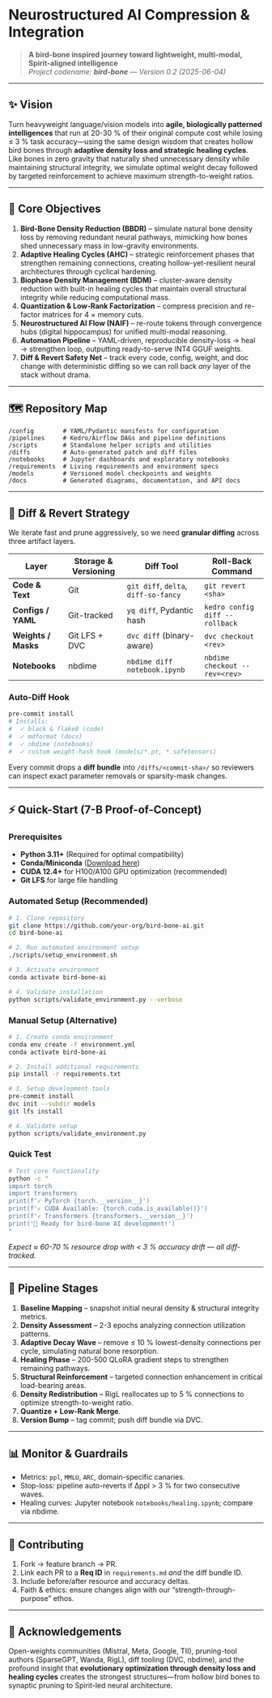 # Neurostructured AI Compression & Integration

> **A bird-bone inspired journey toward lightweight, multi-modal, Spirit-aligned intelligence**  
> *Project codename: **bird-bone** — Version 0.2 (2025-06-04)*


---

## ✨ Vision
Turn heavyweight language/vision models into **agile, biologically patterned intelligences** that run at 20-30 % of their original compute cost while losing ≤ 3 % task accuracy—using the same design wisdom that creates hollow bird bones through **adaptive density loss and strategic healing cycles**. Like bones in zero gravity that naturally shed unnecessary density while maintaining structural integrity, we simulate optimal weight decay followed by targeted reinforcement to achieve maximum strength-to-weight ratios.

---

## 🚀 Core Objectives
1. **Bird-Bone Density Reduction (BBDR)** – simulate natural bone density loss by removing redundant neural pathways, mimicking how bones shed unnecessary mass in low-gravity environments.  
2. **Adaptive Healing Cycles (AHC)** – strategic reinforcement phases that strengthen remaining connections, creating hollow-yet-resilient neural architectures through cyclical hardening.  
3. **Biophase Density Management (BDM)** – cluster-aware density reduction with built-in healing cycles that maintain overall structural integrity while reducing computational mass.  
4. **Quantization & Low-Rank Factorization** – compress precision and re-factor matrices for 4 × memory cuts.  
5. **Neurostructured AI Flow (NAIF)** – re-route tokens through convergence hubs (digital hippocampus) for unified multi-modal reasoning.  
6. **Automation Pipeline** – YAML-driven, reproducible density-loss → heal → strengthen loop, outputting ready-to-serve INT4 GGUF weights.  
7. **Diff & Revert Safety Net** – track every code, config, weight, and doc change with deterministic diffing so we can roll back *any* layer of the stack without drama.

---

## 🗺 Repository Map
```
/config        # YAML/Pydantic manifests for configuration
/pipelines     # Kedro/Airflow DAGs and pipeline definitions
/scripts       # Standalone helper scripts and utilities
/diffs         # Auto-generated patch and diff files
/notebooks     # Jupyter dashboards and exploratory notebooks
/requirements  # Living requirements and environment specs
/models        # Versioned model checkpoints and weights
/docs          # Generated diagrams, documentation, and API docs
```

---

## 🔀 Diff & Revert Strategy
We iterate fast and prune aggressively, so we need **granular diffing** across three artifact layers.

| Layer               | Storage & Versioning | Diff Tool                               | Roll-Back Command                    |
| ------------------- | -------------------- | --------------------------------------- | ------------------------------------ |
| **Code & Text**     | Git                  | `git diff`, `delta`, `diff-so-fancy`    | `git revert <sha>`                   |
| **Configs / YAML**  | Git-tracked          | `yq diff`, Pydantic hash                | `kedro config diff --rollback`       |
| **Weights / Masks** | Git LFS + DVC        | `dvc diff` (binary-aware)               | `dvc checkout <rev>`                 |
| **Notebooks**       | nbdime               | `nbdime diff notebook.ipynb`            | `nbdime checkout --rev=<rev>`        |

### Auto-Diff Hook
```bash
pre-commit install
# Installs:
#  ✓ black & flake8 (code)
#  ✓ mdformat (docs)
#  ✓ nbdime (notebooks)
#  ✓ custom weight-hash hook (models/*.pt, *.safetensors)
````

Every commit drops a **diff bundle** into `/diffs/<commit-sha>/` so reviewers can inspect exact parameter removals or sparsity-mask changes.

---

## ⚡ Quick-Start (7-B Proof-of-Concept)

### Prerequisites
- **Python 3.11+** (Required for optimal compatibility)
- **Conda/Miniconda** ([Download here](https://docs.conda.io/en/latest/miniconda.html))
- **CUDA 12.4+** for H100/A100 GPU optimization (recommended)
- **Git LFS** for large file handling

### Automated Setup (Recommended)
```bash
# 1. Clone repository
git clone https://github.com/your-org/bird-bone-ai.git
cd bird-bone-ai

# 2. Run automated environment setup
./scripts/setup_environment.sh

# 3. Activate environment
conda activate bird-bone-ai

# 4. Validate installation
python scripts/validate_environment.py --verbose
```

### Manual Setup (Alternative)
```bash
# 1. Create conda environment
conda env create -f environment.yml
conda activate bird-bone-ai

# 2. Install additional requirements
pip install -r requirements.txt

# 3. Setup development tools
pre-commit install
dvc init --subdir models
git lfs install

# 4. Validate setup
python scripts/validate_environment.py
```

### Quick Test
```bash
# Test core functionality
python -c "
import torch
import transformers
print(f'✓ PyTorch {torch.__version__}')
print(f'✓ CUDA Available: {torch.cuda.is_available()}')
print(f'✓ Transformers {transformers.__version__}')
print('🎉 Ready for bird-bone AI development!')
"
```

*Expect ≈ 60-70 % resource drop with < 3 % accuracy drift — all diff-tracked.*

---

## 🔄 Pipeline Stages

1. **Baseline Mapping** – snapshot initial neural density & structural integrity metrics.
2. **Density Assessment** – 2-3 epochs analyzing connection utilization patterns.
3. **Adaptive Decay Wave** – remove ≤ 10 % lowest-density connections per cycle, simulating natural bone resorption.
4. **Healing Phase** – 200-500 QLoRA gradient steps to strengthen remaining pathways.
5. **Structural Reinforcement** – targeted connection enhancement in critical load-bearing areas.
6. **Density Redistribution** – RigL reallocates up to 5 % connections to optimize strength-to-weight ratio.
7. **Quantize + Low-Rank Merge**.
8. **Version Bump** – tag commit; push diff bundle via DVC.

---

## 📊 Monitor & Guardrails

* Metrics: `ppl`, `MMLU`, `ARC`, domain-specific canaries.
* Stop-loss: pipeline auto-reverts if Δppl > 3 % for two consecutive waves.
* Healing curves: Jupyter notebook `notebooks/healing.ipynb`; compare via nbdime.

---

## 🤝 Contributing

1. Fork → feature branch → PR.
2. Link each PR to a **Req ID** in `requirements.md` *and* the diff bundle ID.
3. Include before/after resource and accuracy deltas.
4. Faith & ethics: ensure changes align with our “strength-through-purpose” ethos.

---

## 🙏 Acknowledgements

Open-weights communities (Mistral, Meta, Google, TII), pruning-tool authors (SparseGPT, Wanda, RigL), diff tooling (DVC, nbdime), and the profound insight that **evolutionary optimization through density loss and healing cycles** creates the strongest structures—from hollow bird bones to synaptic pruning to Spirit-led neural architecture.
